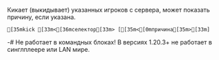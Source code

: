 Кикает (выкидывает) указанных игроков с сервера, может показать причину, если указана.
```ansi
[35mkick [33m<[36mселектор[33m> [[35m<[0mпричина[35m>[33m]
```
-# Не работает в командных блоках! В версиях 1.20.3+ не работает в синглплеере или LAN мире.